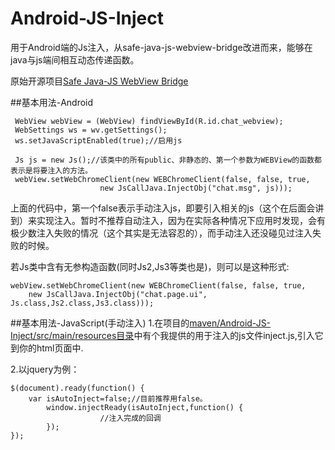 # Android-JS-Inject
用于Android端的Js注入，从safe-java-js-webview-bridge改进而来，能够在java与js端间相互动态传递函数。

原始开源项目[Safe Java-JS WebView Bridge](https://github.com/pedant/safe-java-js-webview-bridge)

##基本用法-Android

	 WebView webView = (WebView) findViewById(R.id.chat_webview);
	 WebSettings ws = wv.getSettings();
	 ws.setJavaScriptEnabled(true);//启用js
	 
	 Js js = new Js();//该类中的所有public、非静态的、第一个参数为WEBView的函数都表示是将要注入的方法。
	 webView.setWebChromeClient(new WEBChromeClient(false, false, true,
	                    new JsCallJava.InjectObj("chat.msg", js)));
	                    
上面的代码中，第一个false表示手动注入js，即要引入相关的js（这个在后面会讲到）来实现注入。暂时不推荐自动注入，因为在实际各种情况下应用时发现，会有极少数注入失败的情况（这个其实是无法容忍的），而手动注入还没碰见过注入失败的时候。
	                    
若Js类中含有无参构造函数(同时Js2,Js3等类也是)，则可以是这种形式:

	webView.setWebChromeClient(new WEBChromeClient(false, false, true,
		new JsCallJava.InjectObj("chat.page.ui", Js.class,Js2.class,Js3.class)));

##基本用法-JavaScript(手动注入)
1.在项目的[maven/Android-JS-Inject/src/main/resources目录](https://github.com/CLovinr/Android-JS-Inject/tree/master/maven/Android-JS-Inject/src/main/resources/safe-js)中有个我提供的用于注入的js文件inject.js,引入它到你的html页面中.

2.以jquery为例：

	$(document).ready(function() {
	    var isAutoInject=false;//目前推荐用false。
			window.injectReady(isAutoInject,function() {
						//注入完成的回调
			});
	});


  

